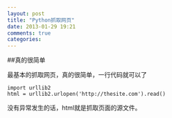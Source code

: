 ```yaml
---
layout: post
title: "Python抓取网页"
date: 2013-01-29 19:21
comments: true
categories: 
---
```

##真的很简单

最基本的抓取网页，真的很简单，一行代码就可以了

	import urllib2
	html = urllib2.urlopen('http://thesite.com').read()

没有异常发生的话，html就是抓取页面的源文件。

